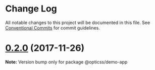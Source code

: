 # Change Log

All notable changes to this project will be documented in this file.
See [Conventional Commits](https://conventionalcommits.org) for commit guidelines.

<a name="0.2.0"></a>
# [0.2.0](https://github.com/css-blocks/opticss/compare/v0.1.1...v0.2.0) (2017-11-26)




**Note:** Version bump only for package @opticss/demo-app
